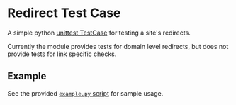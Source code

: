 # Redirect Test Case

A simple python [unittest TestCase][unittest] for testing a site's redirects.

Currently the module provides tests for domain level redirects, but does not
provide tests for link specific checks.

## Example

See the provided [`example.py` script][example] for sample usage.

[example]: https://github.com/robballou/python-redirect-testcase/blob/master/example.py
[unittest]: http://docs.python.org/2/library/unittest.html